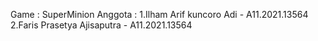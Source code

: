Game : SuperMinion
Anggota :
1.Ilham Arif kuncoro Adi - A11.2021.13564
2.Faris Prasetya Ajisaputra - A11.2021.13564
